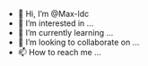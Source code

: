 - 👋 Hi, I’m @Max-ldc
- 👀 I’m interested in ...
- 🌱 I’m currently learning ...
- 💞️ I’m looking to collaborate on ...
- 📫 How to reach me ...

<!---
Max-ldc/Max-ldc is a ✨ special ✨ repository because its `README.md` (this file) appears on your GitHub profile.
You can click the Preview link to take a look at your changes.
--->
